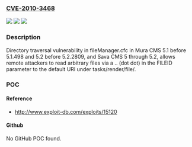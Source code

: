 ### [CVE-2010-3468](https://cve.mitre.org/cgi-bin/cvename.cgi?name=CVE-2010-3468)
![](https://img.shields.io/static/v1?label=Product&message=n%2Fa&color=blue)
![](https://img.shields.io/static/v1?label=Version&message=n%2Fa&color=blue)
![](https://img.shields.io/static/v1?label=Vulnerability&message=n%2Fa&color=brighgreen)

### Description

Directory traversal vulnerability in fileManager.cfc in Mura CMS 5.1 before 5.1.498 and 5.2 before 5.2.2809, and Sava CMS 5 through 5.2, allows remote attackers to read arbitrary files via a .. (dot dot) in the FILEID parameter to the default URI under tasks/render/file/.

### POC

#### Reference
- http://www.exploit-db.com/exploits/15120

#### Github
No GitHub POC found.


